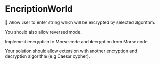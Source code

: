 # EncriptionWorld

 Allow user to enter string which will be encrypted by selected algorithm.

 You should also allow reversed mode.

 Implement encryption to Morse code and decryption from Morse code.

 Your solution should allow extension with another encryption and decryption algorithm (e.g Caesar cypher).
